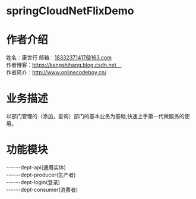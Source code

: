 # springCloudNetFlixDemo
# 作者介绍
姓名：康世行
邮箱：18332371417@163.com <br/>
作者博客：https://kangshihang.blog.csdn.net   <br/>
作者简介：http://www.onlinecodeboy.cn/      <br/>
# 业务描述
以部门管理的（添加，查询）部门的基本业务为基础,快速上手第一代微服务的使用。
# 功能模块
------dept-api(通用实体)<br/>
------dept-producer(生产者)<br/>
------dept-login(登录)<br/>
------dept-consumer(消费者)<br/>


